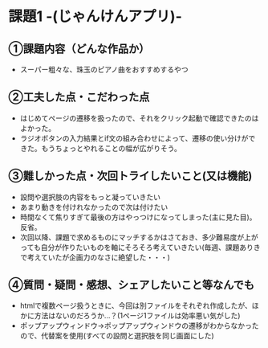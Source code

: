 # 課題1 -(じゃんけんアプリ)-

## ①課題内容（どんな作品か）
- スーパー粗々な、珠玉のピアノ曲をおすすめするやつ

## ②工夫した点・こだわった点
- はじめてページの遷移を扱ったので、それをクリック起動で確認できたのはよかった。
- ラジオボタンの入力結果とif文の組み合わせによって、遷移の使い分けができた。もうちょっとやれることの幅が広がりそう。

## ③難しかった点・次回トライしたいこと(又は機能)
- 設問や選択肢の内容をもっと凝っていきたい
- あまり動きを付けれなかったので次は付けたい
- 時間なくて焦りすぎて最後の方はやっつけになってしまった(主に見た目)。反省。
- 次回以降、課題で求めるものにマッチするかはさておき、多少難易度が上がっても自分が作りたいものを軸にそろそろ考えていきたい(毎週、課題ありきで考えていたが企画力のなさに絶望した・・・)

## ④質問・疑問・感想、シェアしたいこと等なんでも
- htmlで複数ページ扱うときに、今回は別ファイルをそれぞれ作成したが、ほかに方法はないのだろうか…？(1ページ1ファイルは効率悪い気がした)
- ポップアップウィンドウ→ポップアップウィンドウの遷移がわからなかったので、代替案を使用(すべての設問と選択肢を同じ画面にした)
